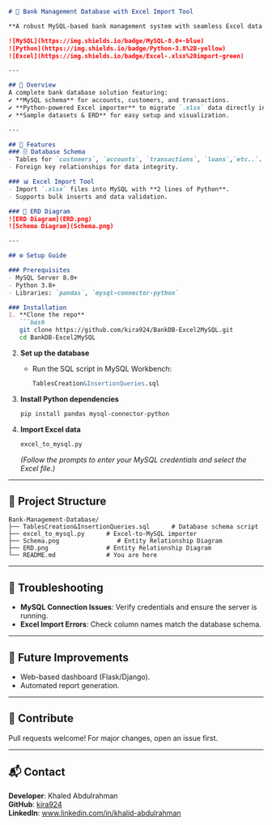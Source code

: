 
```markdown
# 🏦 Bank Management Database with Excel Import Tool  

**A robust MySQL-based bank management system with seamless Excel data import functionality.**  

![MySQL](https://img.shields.io/badge/MySQL-8.0+-blue)  
![Python](https://img.shields.io/badge/Python-3.8%2B-yellow)  
![Excel](https://img.shields.io/badge/Excel-.xlsx%20import-green)  

---

## 📌 Overview  
A complete bank database solution featuring:  
✔️ **MySQL schema** for accounts, customers, and transactions.  
✔️ **Python-powered Excel importer** to migrate `.xlsx` data directly into MySQL.  
✔️ **Sample datasets & ERD** for easy setup and visualization.  

---

## 🚀 Features  
### 🗄️ Database Schema  
- Tables for `customers`, `accounts`, `transactions`, `loans`,`etc..`.  
- Foreign key relationships for data integrity.  

### 📊 Excel Import Tool  
- Import `.xlsx` files into MySQL with **2 lines of Python**.  
- Supports bulk inserts and data validation.  

### 📐 ERD Diagram  
![ERD Diagram](ERD.png) 
![Schema Diagram](Schema.png) 

---

## ⚙️ Setup Guide  

### Prerequisites  
- MySQL Server 8.0+  
- Python 3.8+  
- Libraries: `pandas`, `mysql-connector-python`  

### Installation  
1. **Clone the repo**  
   ```bash
   git clone https://github.com/kira924/BankDB-Excel2MySQL.git
   cd BankDB-Excel2MySQL
   ```

2. **Set up the database**  
   - Run the SQL script in MySQL Workbench:  
     ```sql
     TablesCreation&InsertionQueries.sql
     ```

3. **Install Python dependencies**  
   ```bash
   pip install pandas mysql-connector-python
   ```

4. **Import Excel data**  
   ```bash
   excel_to_mysql.py
   ```
   *(Follow the prompts to enter your MySQL credentials and select the Excel file.)*

---

## 📂 Project Structure  
```plaintext
Bank-Management-Database/
├── TablesCreation&InsertionQueries.sql      # Database schema script
├── excel_to_mysql.py      # Excel-to-MySQL importer
├── Schema.png                # Entity Relationship Diagram
├── ERD.png                # Entity Relationship Diagram
└── README.md              # You are here
```

---

## 🔧 Troubleshooting  
- **MySQL Connection Issues**: Verify credentials and ensure the server is running.  
- **Excel Import Errors**: Check column names match the database schema.  

---

## 🌟 Future Improvements  
- Web-based dashboard (Flask/Django).  
- Automated report generation.  

---

## 🤝 Contribute  
Pull requests welcome! For major changes, open an issue first.  

---

## 📬 Contact  
**Developer**: Khaled Abdulrahman  
**GitHub**: [kira924](https://github.com/kira924)  
**LinkedIn**: www.linkedin.com/in/khalid-abdulrahman  

